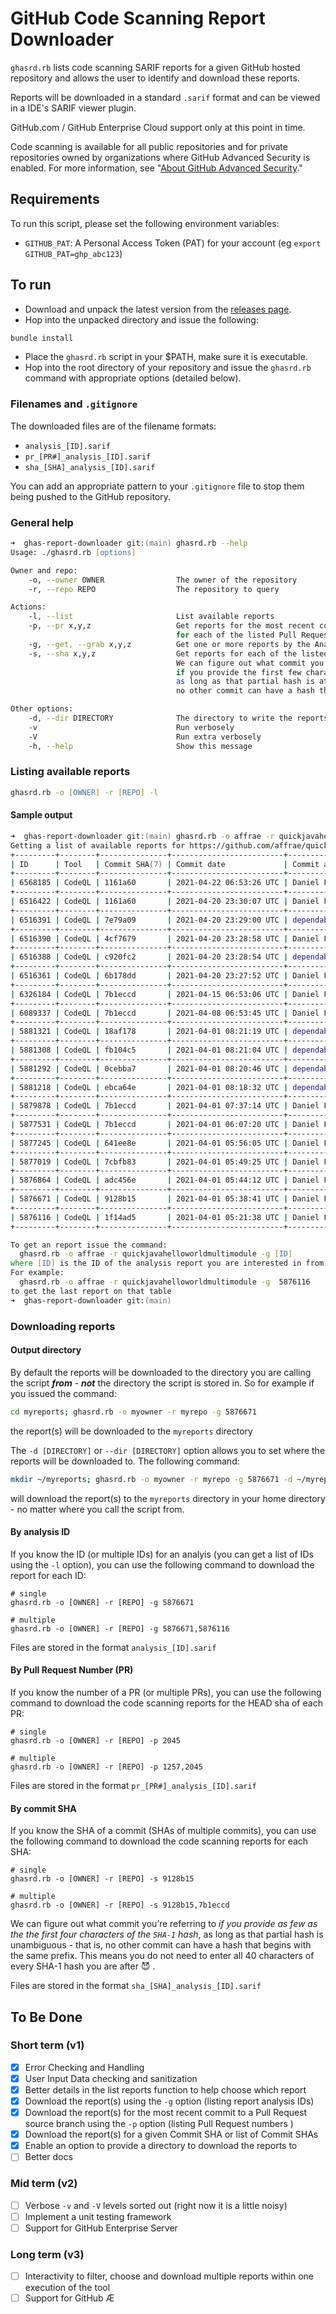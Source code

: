 # GitHub Code Scanning Report Downloader

`ghasrd.rb` lists code scanning SARIF reports for a given GitHub hosted repository and allows the user to identify and download these reports.

Reports will be downloaded in a standard `.sarif` format and can be viewed in a IDE's SARIF viewer plugin.

GitHub.com / GitHub Enterprise Cloud support only at this point in time.

Code scanning is available for all public repositories and for private repositories owned by organizations where GitHub Advanced Security is enabled. For more information, see "[About GitHub Advanced Security](https://docs.github.com/en/github/getting-started-with-github/about-github-advanced-security)."

## Requirements

To run this script, please set the following environment variables:

- `GITHUB_PAT`: A Personal Access Token (PAT) for your account (eg `export GITHUB_PAT=ghp_abc123`)

## To run

- Download and unpack the latest version from the [releases page](https://github.com/affrae/ghas-report-downloader/releases).
- Hop into the unpacked directory and issue the following:

``` zsh
bundle install
```

- Place the `ghasrd.rb` script in your $PATH, make sure it is executable.
- Hop into the root directory of your repository and issue the `ghasrd.rb` command with appropriate options (detailed below).

### Filenames and `.gitignore`

The downloaded files are of the filename formats:

- `analysis_[ID].sarif`
- `pr_[PR#]_analysis_[ID].sarif`
- `sha_[SHA]_analysis_[ID].sarif`

You can add an appropriate pattern to your `.gitignore` file to stop them being pushed to the GitHub repository.

### General help

```zsh
➜  ghas-report-downloader git:(main) ghasrd.rb --help
Usage: ./ghasrd.rb [options]

Owner and repo:
    -o, --owner OWNER                The owner of the repository
    -r, --repo REPO                  The repository to query

Actions:
    -l, --list                       List available reports
    -p, --pr x,y,z                   Get reports for the most recent commit on the source branch
                                     for each of the listed Pull Request numbers
    -g, --get, --grab x,y,z          Get one or more reports by the Analysis Report ID.
    -s, --sha x,y,z                  Get reports for each of the listed Commit SHAs
                                     We can figure out what commit you’re referring to
                                     if you provide the first few characters of the SHA-1 hash,
                                     as long as that partial hash is at least four characters long and
                                     no other commit can have a hash that begins with the same prefix.

Other options:
    -d, --dir DIRECTORY              The directory to write the reports to
    -v                               Run verbosely
    -V                               Run extra verbosely
    -h, --help                       Show this message  
```

### Listing available reports

``` zsh
ghasrd.rb -o [OWNER] -r [REPO] -l
```

#### Sample output

``` zsh
➜  ghas-report-downloader git:(main) ghasrd.rb -o affrae -r quickjavahelloworldmultimodule -l        
Getting a list of available reports for https://github.com/affrae/quickjavahelloworldmultimodule...done.
+---------+--------+---------------+-------------------------+-----------------+-----------------------------------------+
| ID      | Tool   | Commit SHA(7) | Commit date             | Commit author   | Commit message                          |
+---------+--------+---------------+-------------------------+-----------------+-----------------------------------------+
| 6568185 | CodeQL | 1161a60       | 2021-04-22 06:53:26 UTC | Daniel Figucio  | Update README.md                        |
+---------+--------+---------------+-------------------------+-----------------+-----------------------------------------+
| 6516422 | CodeQL | 1161a60       | 2021-04-20 23:30:07 UTC | Daniel Figucio  | Update README.md                        |
+---------+--------+---------------+-------------------------+-----------------+-----------------------------------------+
| 6516391 | CodeQL | 7e79a09       | 2021-04-20 23:29:00 UTC | dependabot[bot] | Bump junit from 4.11 to 4.13.1 in /w... |
+---------+--------+---------------+-------------------------+-----------------+-----------------------------------------+
| 6516390 | CodeQL | 4cf7679       | 2021-04-20 23:28:58 UTC | Daniel Figucio  | Merge pull request #1 from affrae/de... |
+---------+--------+---------------+-------------------------+-----------------+-----------------------------------------+
| 6516388 | CodeQL | c920fc2       | 2021-04-20 23:28:54 UTC | dependabot[bot] | Bump junit from 4.11 to 4.13.1 in /w... |
+---------+--------+---------------+-------------------------+-----------------+-----------------------------------------+
| 6516361 | CodeQL | 6b178dd       | 2021-04-20 23:27:52 UTC | Daniel Figucio  | Merge pull request #4 from affrae/de... |
+---------+--------+---------------+-------------------------+-----------------+-----------------------------------------+
| 6326184 | CodeQL | 7b1eccd       | 2021-04-15 06:53:06 UTC | Daniel Figucio  | Update App.java                         |
+---------+--------+---------------+-------------------------+-----------------+-----------------------------------------+
| 6089337 | CodeQL | 7b1eccd       | 2021-04-08 06:53:45 UTC | Daniel Figucio  | Update App.java                         |
+---------+--------+---------------+-------------------------+-----------------+-----------------------------------------+
| 5881321 | CodeQL | 18af178       | 2021-04-01 08:21:19 UTC | dependabot[bot] | Merge eaf1ca73915a559e783378d39eecc5... |
+---------+--------+---------------+-------------------------+-----------------+-----------------------------------------+
| 5881308 | CodeQL | fb104c5       | 2021-04-01 08:21:04 UTC | dependabot[bot] | Merge ac1fac1fcb823b254cd51b36821379... |
+---------+--------+---------------+-------------------------+-----------------+-----------------------------------------+
| 5881292 | CodeQL | 0cebba7       | 2021-04-01 08:20:46 UTC | dependabot[bot] | Merge 1479c0dee564a5ec9dbc8d82b225da... |
+---------+--------+---------------+-------------------------+-----------------+-----------------------------------------+
| 5881218 | CodeQL | ebca64e       | 2021-04-01 08:18:32 UTC | dependabot[bot] | Merge fb39ac581dfefccd29e9233316b925... |
+---------+--------+---------------+-------------------------+-----------------+-----------------------------------------+
| 5879878 | CodeQL | 7b1eccd       | 2021-04-01 07:37:14 UTC | Daniel Figucio  | Update App.java                         |
+---------+--------+---------------+-------------------------+-----------------+-----------------------------------------+
| 5877531 | CodeQL | 7b1eccd       | 2021-04-01 06:07:20 UTC | Daniel Figucio  | Update App.java                         |
+---------+--------+---------------+-------------------------+-----------------+-----------------------------------------+
| 5877245 | CodeQL | 641ee8e       | 2021-04-01 05:56:05 UTC | Daniel Figucio  | Update App.java                         |
+---------+--------+---------------+-------------------------+-----------------+-----------------------------------------+
| 5877019 | CodeQL | 7cbfb83       | 2021-04-01 05:49:25 UTC | Daniel Figucio  | Update codeql-analysis.yml              |
+---------+--------+---------------+-------------------------+-----------------+-----------------------------------------+
| 5876864 | CodeQL | adc456e       | 2021-04-01 05:44:12 UTC | Daniel Figucio  | added custom config to codeql analys... |
+---------+--------+---------------+-------------------------+-----------------+-----------------------------------------+
| 5876671 | CodeQL | 9128b15       | 2021-04-01 05:38:41 UTC | Daniel Figucio  | added a custom query                    |
+---------+--------+---------------+-------------------------+-----------------+-----------------------------------------+
| 5876116 | CodeQL | 1f14ad5       | 2021-04-01 05:21:38 UTC | Daniel Figucio  | Create codeql-analysis.yml              |
+---------+--------+---------------+-------------------------+-----------------+-----------------------------------------+

To get an report issue the command:
  ghasrd.rb -o affrae -r quickjavahelloworldmultimodule -g [ID]
where [ID] is the ID of the analysis report you are interested in from the table above.
For example:
  ghasrd.rb -o affrae -r quickjavahelloworldmultimodule -g  5876116 
to get the last report on that table                                                                                                                 /6.2s
➜  ghas-report-downloader git:(main) 
```

### Downloading reports

#### Output directory

By default the reports will be downloaded to the directory you are calling the script **_from_** - **_not_** the directory the script is stored in.
So for example if you issued the command:

``` zsh
cd myreports; ghasrd.rb -o myowner -r myrepo -g 5876671
```

the report(s) will be downloaded to the `myreports` directory

The `-d [DIRECTORY]` or `--dir [DIRECTORY]` option allows you to set where the reports will be downloaded to. The following command:

``` zsh
mkdir ~/myreports; ghasrd.rb -o myowner -r myrepo -g 5876671 -d ~/myreports
```

will download the report(s) to the `myreports` directory in your home directory - no matter where you call the script from.
#### By analysis ID

If you know the ID (or multiple IDs) for an analyis (you can get a list of IDs using the `-l` option), you can use the following command to download the report for each ID:

``` shell
# single
ghasrd.rb -o [OWNER] -r [REPO] -g 5876671

# multiple
ghasrd.rb -o [OWNER] -r [REPO] -g 5876671,5876116

```

Files are stored in the format `analysis_[ID].sarif`

#### By Pull Request Number (PR)

If you know the number of a PR (or multiple PRs), you can use the following command to download the code scanning reports for the HEAD sha of each PR:

``` shell
# single
ghasrd.rb -o [OWNER] -r [REPO] -p 2045

# multiple
ghasrd.rb -o [OWNER] -r [REPO] -p 1257,2045
```

Files are stored in the format `pr_[PR#]_analysis_[ID].sarif`

#### By commit SHA

If you know the SHA of a commit (SHAs of multiple commits), you can use the following command to download the code scanning reports for each SHA:

``` shell
# single
ghasrd.rb -o [OWNER] -r [REPO] -s 9128b15

# multiple
ghasrd.rb -o [OWNER] -r [REPO] -s 9128b15,7b1eccd
```

We can figure out what commit you’re referring to _if you provide as few as the the first four characters of the `SHA-1` hash_, as long as that partial hash is  unambiguous - that is, no other commit can have a hash that begins with the same prefix. This means you do not need to enter all 40 characters of every SHA-1 hash you are after :smiling_imp:&nbsp;.

Files are stored in the format `sha_[SHA]_analysis_[ID].sarif`

## To Be Done

### Short term (v1)

- [x] Error Checking and Handling
- [x] User Input Data checking and sanitization
- [x] Better details in the list reports function to help choose which report
- [x] Download the report(s) using the `-g` option (listing report analysis IDs)
- [x] Download the report(s) for the most recent commit to a Pull Request source branch using the `-p` option (listing Pull Request numbers )
- [x] Download the report(s) for a given Commit SHA or list of Commit SHAs
- [x] Enable an option to provide a directory to download the reports to
- [ ] Better docs

### Mid term (v2)

- [ ] Verbose `-v` and `-V` levels sorted out (right now it is a little noisy)
- [ ] Implement a unit testing framework
- [ ] Support for GitHub Enterprise Server

### Long term (v3)

- [ ] Interactivity to filter, choose and download multiple reports within one execution of the tool
- [ ] Support for GitHub Æ
